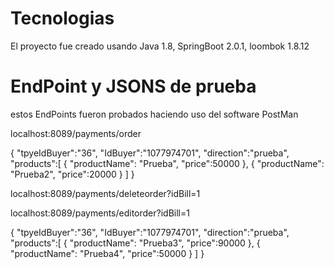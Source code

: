 # Tecnologias

El proyecto fue creado usando Java 1.8, SpringBoot 2.0.1, loombok 1.8.12

# EndPoint y JSONS de prueba

estos EndPoints fueron probados haciendo uso del software PostMan


localhost:8089/payments/order


{
    "tpyeIdBuyer":"36",
    "IdBuyer":"1077974701",
    "direction":"prueba",
    "products":[
        {
            "productName": "Prueba",
            "price":50000
        },
        {
            "productName": "Prueba2",
            "price":20000 
        }
    ]
}


localhost:8089/payments/deleteorder?idBill=1


localhost:8089/payments/editorder?idBill=1


{
    "tpyeIdBuyer":"36",
    "IdBuyer":"1077974701",
    "direction":"prueba",
    "products":[
        {
            "productName": "Prueba3",
            "price":90000
        },
        {
            "productName": "Prueba4",
            "price":50000 
        }
    ]
}


